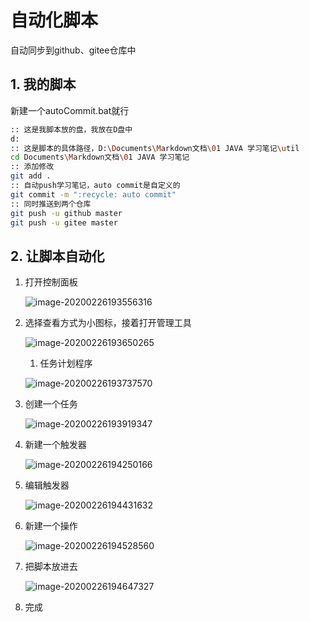 # 自动化脚本

自动同步到github、gitee仓库中

## 1. 我的脚本

新建一个autoCommit.bat就行

```bash
:: 这是我脚本放的盘，我放在D盘中
d:       
:: 这是脚本的具体路径，D:\Documents\Markdown文档\01 JAVA 学习笔记\util                         
cd Documents\Markdown文档\01 JAVA 学习笔记                         
:: 添加修改
git add .         
:: 自动push学习笔记，auto commit是自定义的                  
git commit -m ":recycle: auto commit"      
:: 同时推送到两个仓库
git push -u github master 
git push -u gitee master

```

## 2. 让脚本自动化

1. 打开控制面板

   

   ![image-20200226193556316](https://user-gold-cdn.xitu.io/2020/3/13/170d1935ff1e4ccc?imageView2/0/w/1280/h/960/format/webp/ignore-error/1)

   

2. 选择查看方式为小图标，接着打开管理工具

   

   ![image-20200226193650265](https://user-gold-cdn.xitu.io/2020/3/13/170d193632b7f97b?imageView2/0/w/1280/h/960/format/webp/ignore-error/1)

   

   1. 任务计划程序

   

   ![image-20200226193737570](https://user-gold-cdn.xitu.io/2020/3/13/170d193667587ded?imageView2/0/w/1280/h/960/format/webp/ignore-error/1)

   

3. 创建一个任务

   

   ![image-20200226193919347](https://user-gold-cdn.xitu.io/2020/3/13/170d1936b7d05b4f?imageView2/0/w/1280/h/960/format/webp/ignore-error/1)

   

4. 新建一个触发器

   

   ![image-20200226194250166](https://user-gold-cdn.xitu.io/2020/3/13/170d1936f1e28de6?imageView2/0/w/1280/h/960/format/webp/ignore-error/1)

   

5. 编辑触发器

   

   ![image-20200226194431632](https://user-gold-cdn.xitu.io/2020/3/13/170d19375f1b0d1b?imageView2/0/w/1280/h/960/format/webp/ignore-error/1)

   

6. 新建一个操作

   

   ![image-20200226194528560](https://user-gold-cdn.xitu.io/2020/3/13/170d1937a49966b3?imageView2/0/w/1280/h/960/format/webp/ignore-error/1)

   

7. 把脚本放进去

   

   ![image-20200226194647327](https://user-gold-cdn.xitu.io/2020/3/13/170d1937d87433a7?imageView2/0/w/1280/h/960/format/webp/ignore-error/1)

   

8. 完成